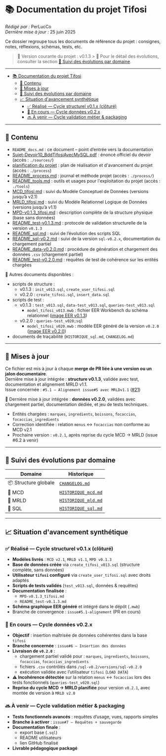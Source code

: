 # 📚 Documentation du projet Tifosi

_Rédigé par :_ PerLucCo  
_Dernière mise à jour :_ 25 juin 2025  

Ce dossier regroupe tous les documents de référence du projet : consignes, notes, réflexions, schémas, tests, etc.

> 🧭 Version courante du projet : v0.1.3 > 🔎 Pour le détail des évolutions, consulter la section [🔄 Suivi des évolutions par domaine](#-suivi-des-évolutions-par-domaine).

---

- [📚 Documentation du projet Tifosi](#-documentation-du-projet-tifosi)
  - [🧾 Contenu](#-contenu)
  - [🔄 Mises à jour](#-mises-à-jour)
  - [🔄 Suivi des évolutions par domaine](#-suivi-des-évolutions-par-domaine)
  - [📈 Situation d'avancement synthétique](#-situation-davancement-synthétique)
    - [✅ Réalisé — Cycle structurel v0.1.x (clôturé)](#-réalisé--cycle-structurel-v01x-clôturé)
    - [🚧 En cours — Cycle données v0.2.x](#-en-cours--cycle-données-v02x)
    - [🔜 À venir — Cycle validation métier \& packaging](#-à-venir--cycle-validation-métier--packaging)

---

## 🧾 Contenu

- `README_docs.md` : ce document – point d’entrée vers la documentation
- [Sujet-Devoir10_BddTifosiAvecMySQL.pdf](./sources/Sujet-Devoir10_BddTifosiAvecMySQL.pdf) : énoncé officiel du devoir (accès : `./sources/`)
- [planification du projet](./process/README_plan.md) : plan de réalisation et d'avancement du projet (accès : `./process`)
- [README_process.md](./process/README_process.md) : journal et méthode projet (accès : `./process/`)
- [README_tools.md](./tools/README_tools.md) : outils et usages pour l'exploitation du projet (accès : `./tools`)
- [MCD_tifosi.md](./implementation/mcd/MCD_tifosi.md) : suivi du Modèle Conceptuel de Données (versions jusqu’à v2.1)
- [MRLD_tifosi.md](./implementation/mld/MRLD_tifosi.md) : suivi du Modèle Relationnel Logique de Données (versions jusqu’à v1.1)
- [MPD-v0.1.3_tifosi.md](./implementation/sql/sql-v0.1/versions/sql-v0.1.3/MPD-v0.1.3_tifosi.md) : description complète de la structure physique (base sans données)
- [README_test-v0.1.3.md](./implementation/sql/sql-v0.1/versions/sql-v0.1.3/README_test-v0.1.3.md) : protocole de validation structurelle de la version `v0.1.3`
- [README_sql.md](./implementation/sql/README_sql.md) : suivi de l’évolution des scripts SQL
- [README_sql-v0.2.md](./implementation/sql/sql-v0.2/README_sql-v0.2.md) : suivi de la version `sql-v0.2.x`, documentation du chargement partiel
- [README_data-v0.2.0.md](./implementation/sql/sql-v0.2/versions/sql-v0.2.0/README_data-v0.2.0.md) : procédure de génération et chargement des données `.csv` (chargement partiel)
- [README_test-v0.2.0.md](./implementation/sql/sql-v0.2/versions/sql-v0.2.0/README_test-v0.2.0.md) : requêtes de test de cohérence sur les entités chargées

🔎 Autres documents disponibles :

- scripts de structure :
  - v0.1.3 : `init_v013.sql`, `create_user_tifosi.sql`
  - v0.2.0 : `create_tifosi.sql`, `insert_data.sql`
- scripts de test :
  - v0.1.3 : `test_v013.sql`, `data-test_v013.sql`, `queries-test_v013.sql`
    - `model_tifosi_v013.mwb` : fichier EER Workbench du schéma relationnel  ([image EER v0.1.3](./implementation/sql/sql-v0.1/versions/sql-v0.1.3/model_tifosi_v013.mwb.png))
  - v0.2.0 : `queries-test_v020;sql`
    - `model_tifosi_v020.mwb` : modèle EER généré de la version `v0.2.0` ([image EER v0.2.0](./implementation/sql/sql-v0.2/versions/sql-v0.2.0/model_tifosi_v020.mwb.png))
- documents de traçabilité (`HISTORIQUE_sql.md`, `CHANGELOG.md`)

---

## 🔄 Mises à jour

Ce fichier est mis à jour à chaque **merge de PR liée à une version ou un jalon documentaire**.  
Dernière mise à jour intégrée : **structure v0.1.3**, validée avec test, documentation et alignement MRLD v1.1.  
Issue concernée : `#5.1 – Alignement issue#5 avec MRLDv1.1` ([#21](https://github.com/MonLucCo/CEF_MySQL-BDD_Tifosi_Test-version/issues/21))

🔄 Dernière mise à jour intégrée : **données v0.2.0**, validées avec chargement partiel, documentation dédiée, et jeu de tests techniques.

- Entités chargées : `marques`, `ingredients`, `boissons`, `focaccias`, `focaccias_ingredients`
- Correction identifiée : relation `menus` ↔ `focaccias` non conforme au MCD v2.1
- Prochaine version : `v0.2.1`, après reprise du cycle MCD → MRLD (issue #6.2 à venir)

---

## 🔄 Suivi des évolutions par domaine

| Domaine | Historique |
|--|--|
| 📦 Structure globale | [`CHANGELOG.md`](../CHANGELOG.md) |
| 🧱 MCD | [`HISTORIQUE_mcd.md`](./implementation/mcd/HISTORIQUE_mcd.md) |
| 🧩 MRLD | [`HISTORIQUE_mld.md`](./implementation/mld/HISTORIQUE_mld.md) |
| 🧰 SQL | [`HISTORIQUE_sql.md`](./implementation/sql/HISTORIQUE_sql.md) |

---

## 📈 Situation d'avancement synthétique

### ✅ Réalisé — Cycle structurel v0.1.x (clôturé)

- **Modèles livrés** : `MCD v2.1`, `MRLD v1.1`, `MPD v0.1.3`
- **Base de données créée** via `create_tifosi_v013.sql` (structure complète, sans données)
- **Utilisateur `tifosi` configuré** via `create_user_tifosi.sql` avec droits adaptés
- **Scripts de tests validés** (`test_v013.sql`, données & requêtes)
- **Documentation finalisée** :
  - `MPD-v0.1.3_tifosi.md`
  - `README_test-v0.1.3.md`
- **Schéma graphique EER généré** et intégré dans le dépôt (`.mwb`)
- Branche de convergence : `issue#5.1-alignement` (PR en cours)

### 🚧 En cours — Cycle données v0.2.x

- **Objectif** : insertion maîtrisée de données cohérentes dans la base `tifosi`
- **Branche concernée** : `issue#6 – Insertion des données`
- **Livraison de `v0.2.0`** :  
  - chargement partiel validé pour : `marques`, `ingredients`, `boissons`, `focaccias`, `focaccias_ingredients`
  - fichiers `.csv` contrôlés dans `/sql-v0.2/versions/sql-v0.2.0`
  - exécution validée avec l’utilisateur `tifosi` (`LOAD DATA`)
- **⚠️ Incohérence détectée** sur la relation `menus` ↔ `focaccias` lors des tests fonctionnels (`queries-test_v020.sql`)
- **Reprise du cycle MCD → MRLD planifiée** pour version `v0.2.1`, avec montée de version à `MRLD v2.0`

### 🔜 À venir — Cycle validation métier & packaging

- **Tests fonctionnels avancés** : requêtes d’usage, vues, rapports simples
- **Branche à activer** : `issue#7 – Requêtes + sauvegarde`
- **Documentation finale** :
  - export base (`.sql`)
  - README utilisateurs
  - lien GitHub finalisé
- **Livrable pédagogique packagé**
